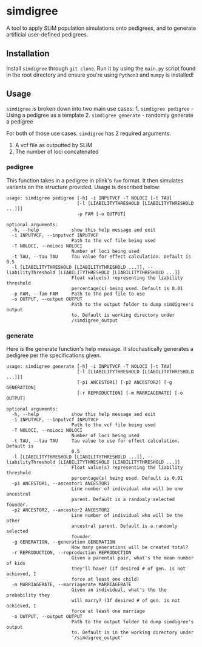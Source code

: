 # simdigree
A tool to apply SLiM population simulations onto pedigrees, and to generate artificial user-defined pedigrees.

## Installation

Install `simdigree` through `git clone`. Run it by using the `main.py` script found in the root directory and ensure you're using `Python3` and `numpy` is installed!

## Usage
`simdigree` is broken down into two main use cases:
    1. `simdigree pedigree` - Using a pedigree as a template
    2. `simdigree generate` - randomly generate a pedigree

For both of those use cases. `simdigree` has 2 required arguments.
1. A vcf file as outputted by SLiM
2. The number of loci concatenated


### pedigree

This function takes in a pedigree in plink's `fam` format. It then simulates variants on the structure provided. Usage is described below:
```
usage: simdigree pedigree [-h] -i INPUTVCF -T NOLOCI [-t TAU]
                          [-l [LIABILITYTHRESHOLD [LIABILITYTHRESHOLD ...]]]
                          -p FAM [-o OUTPUT]

optional arguments:
  -h, --help            show this help message and exit
  -i INPUTVCF, --inputvcf INPUTVCF
                        Path to the vcf file being used
  -T NOLOCI, --noLoci NOLOCI
                        Number of loci being used
  -t TAU, --tau TAU     Tau value for effect calculation. Default is 0.5
  -l [LIABILITYTHRESHOLD [LIABILITYTHRESHOLD ...]], --liabilityThreshold [LIABILITYTHRESHOLD [LIABILITYTHRESHOLD ...]]
                        Float value(s) representing the liability threshold
                        percentage(s) being used. Default is 0.01
  -p FAM, --fam FAM     Path to the ped file to use
  -o OUTPUT, --output OUTPUT
                        Path to the output folder to dump simdigree's output
                        to. Default is working directory under
                        /simdigree_output
```

### generate

Here is the generate function's help message. It stochastically generates a pedigree per the specifications given.

```
usage: simdigree generate [-h] -i INPUTVCF -T NOLOCI [-t TAU]
                          [-l [LIABILITYTHRESHOLD [LIABILITYTHRESHOLD ...]]]
                          [-p1 ANCESTOR1] [-p2 ANCESTOR2] [-g GENERATION]
                          [-r REPRODUCTION] [-m MARRIAGERATE] [-o OUTPUT]

optional arguments:
  -h, --help            show this help message and exit
  -i INPUTVCF, --inputvcf INPUTVCF
                        Path to the vcf file being used
  -T NOLOCI, --noLoci NOLOCI
                        Number of loci being used
  -t TAU, --tau TAU     Tau value to use for effect calculation. Default is
                        0.5
  -l [LIABILITYTHRESHOLD [LIABILITYTHRESHOLD ...]], --liabilityThreshold [LIABILITYTHRESHOLD [LIABILITYTHRESHOLD ...]]
                        Float value(s) representing the liability threshold
                        percentage(s) being used. Default is 0.01
  -p1 ANCESTOR1, --ancestor1 ANCESTOR1
                        Line number of individual who will be one ancestral
                        parent. Default is a randomly selected founder.
  -p2 ANCESTOR2, --ancestor2 ANCESTOR2
                        Line number of individual who will be the other
                        ancestral parent. Default is a randomly selected
                        founder.
  -g GENERATION, --generation GENERATION
                        How many generations will be created total?
  -r REPRODUCTION, --reproduction REPRODUCTION
                        Given a parental pair, what's the mean number of kids
                        they'll have? (If desired # of gen. is not achieved, I
                        force at least one child)
  -m MARRIAGERATE, --marriagerate MARRIAGERATE
                        Given an individual, what's the the probability they
                        will marry? (If desired # of gen. is not achieved, I
                        force at least one marriage
  -o OUTPUT, --output OUTPUT
                        Path to the output folder to dump simdigree's output
                        to. Default is in the working directory under
                        '/simdigree_output'
```
